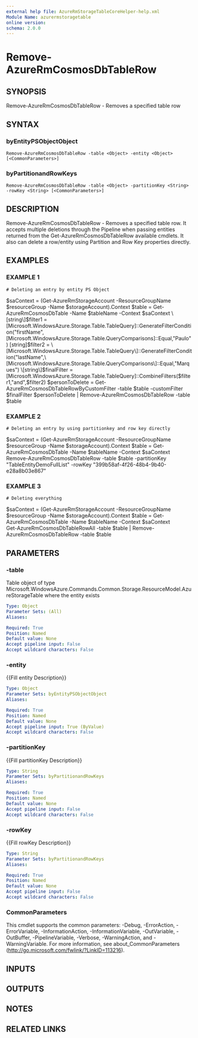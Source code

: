 ```yaml
---
external help file: AzureRmStorageTableCoreHelper-help.xml
Module Name: azurermstoragetable
online version:
schema: 2.0.0
---
```


# Remove-AzureRmCosmosDbTableRow

## SYNOPSIS
Remove-AzureRmCosmosDbTableRow - Removes a specified table row

## SYNTAX

### byEntityPSObjectObject
```
Remove-AzureRmCosmosDbTableRow -table <Object> -entity <Object> [<CommonParameters>]
```

### byPartitionandRowKeys
```
Remove-AzureRmCosmosDbTableRow -table <Object> -partitionKey <String> -rowKey <String> [<CommonParameters>]
```

## DESCRIPTION
Remove-AzureRmCosmosDbTableRow - Removes a specified table row.
It accepts multiple deletions through the Pipeline when passing entities returned from the Get-AzureRmCosmosDbTableRow
available cmdlets.
It also can delete a row/entity using Partition and Row Key properties directly.

## EXAMPLES

### EXAMPLE 1
```
# Deleting an entry by entity PS Object
```

$saContext = (Get-AzureRmStorageAccount -ResourceGroupName $resourceGroup -Name $storageAccount).Context
$table = Get-AzureRmCosmosDbTable -Name $tableName -Context $saContext	
\[string\]$filter1 = \[Microsoft.WindowsAzure.Storage.Table.TableQuery\]::GenerateFilterCondition("firstName",\[Microsoft.WindowsAzure.Storage.Table.QueryComparisons\]::Equal,"Paulo")
\[string\]$filter2 = \[Microsoft.WindowsAzure.Storage.Table.TableQuery\]::GenerateFilterCondition("lastName",\[Microsoft.WindowsAzure.Storage.Table.QueryComparisons\]::Equal,"Marques")
\[string\]$finalFilter = \[Microsoft.WindowsAzure.Storage.Table.TableQuery\]::CombineFilters($filter1,"and",$filter2)
$personToDelete = Get-AzureRmCosmosDbTableRowByCustomFilter -table $table -customFilter $finalFilter
$personToDelete | Remove-AzureRmCosmosDbTableRow -table $table

### EXAMPLE 2
```
# Deleting an entry by using partitionkey and row key directly
```

$saContext = (Get-AzureRmStorageAccount -ResourceGroupName $resourceGroup -Name $storageAccount).Context
$table = Get-AzureRmCosmosDbTable -Name $tableName -Context $saContext	
Remove-AzureRmCosmosDbTableRow -table $table -partitionKey "TableEntityDemoFullList" -rowKey "399b58af-4f26-48b4-9b40-e28a8b03e867"

### EXAMPLE 3
```
# Deleting everything
```

$saContext = (Get-AzureRmStorageAccount -ResourceGroupName $resourceGroup -Name $storageAccount).Context
$table = Get-AzureRmCosmosDbTable -Name $tableName -Context $saContext	
Get-AzureRmCosmosDbTableRowAll -table $table | Remove-AzureRmCosmosDbTableRow -table $table

## PARAMETERS

### -table
Table object of type Microsoft.WindowsAzure.Commands.Common.Storage.ResourceModel.AzureStorageTable where the entity exists

```yaml
Type: Object
Parameter Sets: (All)
Aliases:

Required: True
Position: Named
Default value: None
Accept pipeline input: False
Accept wildcard characters: False
```

### -entity
{{Fill entity Description}}

```yaml
Type: Object
Parameter Sets: byEntityPSObjectObject
Aliases:

Required: True
Position: Named
Default value: None
Accept pipeline input: True (ByValue)
Accept wildcard characters: False
```

### -partitionKey
{{Fill partitionKey Description}}

```yaml
Type: String
Parameter Sets: byPartitionandRowKeys
Aliases:

Required: True
Position: Named
Default value: None
Accept pipeline input: False
Accept wildcard characters: False
```

### -rowKey
{{Fill rowKey Description}}

```yaml
Type: String
Parameter Sets: byPartitionandRowKeys
Aliases:

Required: True
Position: Named
Default value: None
Accept pipeline input: False
Accept wildcard characters: False
```

### CommonParameters
This cmdlet supports the common parameters: -Debug, -ErrorAction, -ErrorVariable, -InformationAction, -InformationVariable, -OutVariable, -OutBuffer, -PipelineVariable, -Verbose, -WarningAction, and -WarningVariable.
For more information, see about_CommonParameters (http://go.microsoft.com/fwlink/?LinkID=113216).

## INPUTS

## OUTPUTS

## NOTES

## RELATED LINKS

